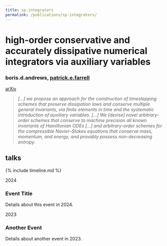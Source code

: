 ```yaml
---
title: sp.integrators
permalink: /publications/sp-integrators/
---
```


# high-order conservative and accurately dissipative numerical integrators via auxiliary variables

### boris.d.andrews, [patrick.e.farrell](https://pefarrell.org/)

[arXiv](https://doi.org/10.48550/arXiv.2407.11904)

> *[...] we propose an approach for the construction of timestepping schemes that preserve dissipation laws and conserve multiple general invariants, via finite elements in time and the systematic introduction of auxiliary variables. [...] We [devise] novel arbitrary-order schemes that conserve to machine precision all known invariants of Hamiltonian ODEs [...] and arbitrary-order schemes for the compressible Navier–Stokes equations that conserve mass, momentum, and energy, and provably possess non-decreasing entropy.*

## talks

{% include timeline.md %}

<div class="timeline">
  <div class="timeline-item">
    <div class="timeline-date">2024</div>
    <div class="timeline-content">
      <h3>Event Title</h3>
      <p>Details about this event in 2024.</p>
    </div>
  </div>
  <div class="timeline-item">
    <div class="timeline-date">2023</div>
    <div class="timeline-content">
      <h3>Another Event</h3>
      <p>Details about another event in 2023.</p>
    </div>
  </div>
</div>
